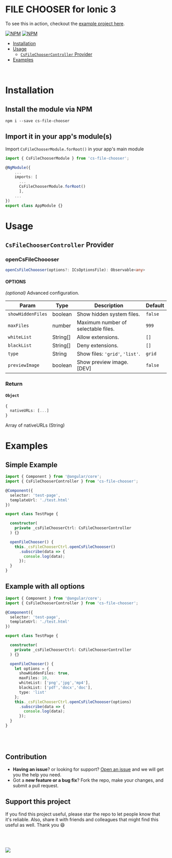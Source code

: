 # FILE CHOOSER for Ionic 3

To see this in action, checkout the [example project here](https://github.com/edu526/cs-file-chooser-example).


[![NPM](https://nodei.co/npm/cs-file-chooser.png?stars&downloads)](https://nodei.co/npm/cs-file-chooser/)
[![NPM](https://nodei.co/npm-dl/cs-file-chooser.png?months=6&height=2)](https://nodei.co/npm/cs-file-chooser/)

- [Installation](#installation)
- [Usage](#usage)
  - [`CsFileChooserController` Provider](#cs-file-chooser-controller-provider)
- [Examples](#examples)

<br>

# Installation
## Install the module via NPM
```shell
npm i --save cs-file-chooser
```
## Import it in your app's module(s)

Import `CsFileChooserModule.forRoot()` in your app's main module

```ts
import { CsFileChooserModule } from 'cs-file-chooser';

@NgModule({
    ...
    imports: [
      ...
      CsFileChooserModule.forRoot()
      ],
    ...
})
export class AppModule {}
```

# Usage

## `CsFileChooserController` Provider

### openCsFileChoooser
```ts
openCsFileChoooser(options?: ICsOptionsFile): Observable<any>
```
#### OPTIONS

_(optional)_ Advanced configuration.

Param | Type | Description | Default
--- | --- | --- | ---
`showHiddenFiles` | boolean |Show hidden system files. | `false`
`maxFiles` | number | Maximum number of selectable files. | `999`
`whiteList` | String[] | Allow extensions. | `[]`
`blackList` | String[] |Deny extensions. | `[]`
`type` | String | Show files: `'grid'`, `'list'`. | `grid`
`previewImage` | boolean | Show preview image. [DEV] | `false`

### Return

#### `Object`
```ts
{
  nativeURLs: [...]
}
```
Array of nativeURLs (String)
# Examples
## Simple Example
```ts
import { Component } from '@angular/core';
import { CsFileChooserController } from 'cs-file-chooser';

@Component({
  selector: 'test-page',
  templateUrl: './test.html'
})

export class TestPage {

  constructor(
    private _csFileChooserCtrl: CsFileChooserController
  ) {}

  openFileChooser() {
    this._csFileChooserCtrl.openCsFileChoooser()
      .subscribe(data => {
        console.log(data);
      });
  }
}
```
## Example with all options
```ts
import { Component } from '@angular/core';
import { CsFileChooserController } from 'cs-file-chooser';

@Component({
  selector: 'test-page',
  templateUrl: './test.html'
})

export class TestPage {

  constructor(
    private _csFileChooserCtrl: CsFileChooserController
  ) {}

  openFileChooser() {
    let options = {
      showHiddenFiles: true,
      maxFiles: 10,
      whiteList: ['png','jpg','mp4'],
      blackList: ['pdf','docx','doc'],
      type: 'list'
    };
    this._csFileChooserCtrl.openCsFileChoooser(options)
      .subscribe(data => {
        console.log(data);
      });
  }
}
```
<br><br>
## Contribution
- **Having an issue**? or looking for support? [Open an issue](https://github.com/edu526/cs-file-chooser/issues/new) and we will get you the help you need.
- Got a **new feature or a bug fix**? Fork the repo, make your changes, and submit a pull request.

## Support this project
If you find this project useful, please star the repo to let people know that it's reliable. Also, share it with friends and colleagues that might find this useful as well. Thank you :smile:

<br><br>

[![](https://www.paypalobjects.com/en_US/i/btn/btn_donateCC_LG.gif)](https://www.paypal.me/EduardoDelaCruzRojas)
